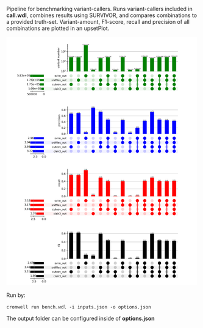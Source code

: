 Pipeline for benchmarking variant-callers. Runs variant-callers included in
**call.wdl**, combines results using SURVIVOR, and compares combinations to
a provided truth-set. 
Variant-amount, F1-score, recall and precision of all combinations are plotted in an upsetPlot. 


<img src="examples/example_output.png" width="500"/>


Run by:
```
cromwell run bench.wdl -i inputs.json -o options.json
```

The output folder can be configured inside of **options.json**